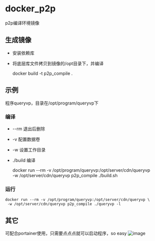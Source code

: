 # docker_p2p
p2p编译环境镜像

## 生成镜像
- 安装依赖库
- 将底层库文件拷贝到镜像的/opt目录下，并编译

    docker build -t p2p_compile .

## 示例
程序queryvp，目录在/opt/program/queryvp下
### 编译
- --rm 退出后删除
- -v 配置数据卷
- -w 设置工作目录
- ./build 编译

    docker run --rm -v /opt/program/queryvp:/opt/server/cdn/queryvp \
     -w /opt/server/cdn/queryvp p2p_compile ./build.sh

### 运行
    docker run --rm -v /opt/program/queryvp:/opt/server/cdn/queryvp \
     -w /opt/server/cdn/queryvp p2p_compile ./queryvp -l

## 其它
可配合portainer使用，只需要点点点就可以启动程序，so easy
![image](https://raw.githubusercontent.com/512444693/resources/master/docker_p2p/1.jpg)